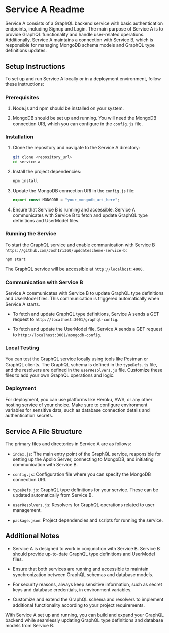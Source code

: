 # Service A Readme

Service A consists of a GraphQL backend service with basic authentication endpoints, including Signup and Login. The main purpose of Service A is to provide GraphQL functionality and handle user-related operations. Additionally, Service A maintains a connection with Service B, which is responsible for managing MongoDB schema models and GraphQL type definitions updates.

## Setup Instructions

To set up and run Service A locally or in a deployment environment, follow these instructions:

### Prerequisites

1. Node.js and npm should be installed on your system.

2. MongoDB should be set up and running. You will need the MongoDB connection URI, which you can configure in the `config.js` file.

### Installation

1. Clone the repository and navigate to the Service A directory:

   ```bash
   git clone <repository_url>
   cd service-a
   ```

2. Install the project dependencies:

   ```bash
   npm install
   ```

3. Update the MongoDB connection URI in the `config.js` file:

   ```javascript
   export const MONGODB = "your_mongodb_uri_here";
   ```

4. Ensure that Service B is running and accessible. Service A communicates with Service B to fetch and update GraphQL type definitions and UserModel files.

### Running the Service

To start the GraphQL service and enable communication with Service B `https://github.com/JoshIri360/upddatescheme-service-b`:

```bash
npm start
```

The GraphQL service will be accessible at `http://localhost:4000`.

### Communication with Service B

Service A communicates with Service B to update GraphQL type definitions and UserModel files. This communication is triggered automatically when Service A starts.

- To fetch and update GraphQL type definitions, Service A sends a GET request to `http://localhost:3001/graphql-config`.

- To fetch and update the UserModel file, Service A sends a GET request to `http://localhost:3001/mongodb-config`.

### Local Testing

You can test the GraphQL service locally using tools like Postman or GraphQL clients. The GraphQL schema is defined in the `typeDefs.js` file, and the resolvers are defined in the `userResolvers.js` file. Customize these files to add your own GraphQL operations and logic.

### Deployment

For deployment, you can use platforms like Heroku, AWS, or any other hosting service of your choice. Make sure to configure environment variables for sensitive data, such as database connection details and authentication secrets.

## Service A File Structure

The primary files and directories in Service A are as follows:

- `index.js`: The main entry point of the GraphQL service, responsible for setting up the Apollo Server, connecting to MongoDB, and initiating communication with Service B.

- `config.js`: Configuration file where you can specify the MongoDB connection URI.

- `typeDefs.js`: GraphQL type definitions for your service. These can be updated automatically from Service B.

- `userResolvers.js`: Resolvers for GraphQL operations related to user management.

- `package.json`: Project dependencies and scripts for running the service.

## Additional Notes

- Service A is designed to work in conjunction with Service B. Service B should provide up-to-date GraphQL type definitions and UserModel files.

- Ensure that both services are running and accessible to maintain synchronization between GraphQL schemas and database models.

- For security reasons, always keep sensitive information, such as secret keys and database credentials, in environment variables.

- Customize and extend the GraphQL schema and resolvers to implement additional functionality according to your project requirements.

With Service A set up and running, you can build and expand your GraphQL backend while seamlessly updating GraphQL type definitions and database models from Service B.